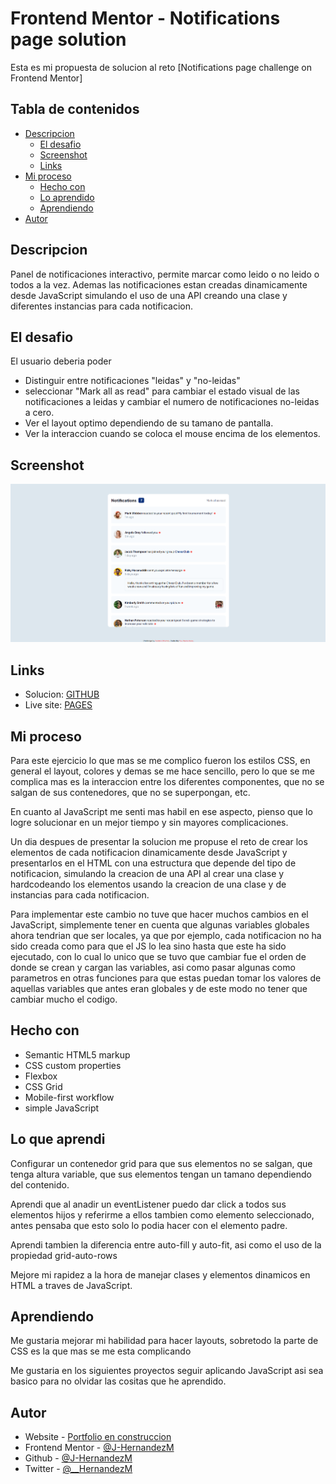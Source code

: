# Frontend Mentor - Notifications page solution

Esta es mi propuesta de solucion al reto [Notifications page challenge on Frontend Mentor]

## Tabla de contenidos

- [Descripcion](#descripcion)
  - [El desafio](#el-desafio)
  - [Screenshot](#screenshot)
  - [Links](#links)
- [Mi proceso](#mi-proceso)
  - [Hecho con](#hecho-con)
  - [Lo aprendido](#lo-que-aprendi)
  - [Aprendiendo](#aprendiendo)
- [Autor](#autor)

## Descripcion

Panel de notificaciones interactivo, permite marcar como leido o no leido o todos a la vez. Ademas las notificaciones estan creadas dinamicamente desde JavaScript simulando el uso de una API creando una clase y diferentes instancias para cada notificacion.

## El desafio

El usuario deberia poder

- Distinguir entre notificaciones "leidas" y "no-leidas" 
- seleccionar "Mark all as read" para cambiar el estado visual de las notificaciones a leidas y cambiar el numero de notificaciones no-leidas a cero.
- Ver el layout optimo dependiendo de su tamano de pantalla.
- Ver la interaccion cuando se coloca el mouse encima de los elementos.

## Screenshot

![](./assets/images/screenshot.png)

## Links

- Solucion: [GITHUB](https://github.com/J-HernandezM/notifications)
- Live site: [PAGES](https://j-hernandezm.github.io/notifications/)

## Mi proceso

Para este ejercicio lo que mas se me complico fueron los estilos CSS, en general el layout, colores y demas se me hace sencillo, pero lo que se me complica mas es la interaccion entre los diferentes componentes, que no se salgan de sus contenedores, que no se superpongan, etc.

En cuanto al JavaScript me senti mas habil en ese aspecto, pienso que lo logre solucionar en un mejor tiempo y sin mayores complicaciones.

Un dia despues de presentar la solucion me propuse el reto de crear los elementos de cada notificacion dinamicamente desde JavaScript y presentarlos en el HTML con una estructura que depende del tipo de notificacion, simulando la creacion de una API al crear una clase y hardcodeando los elementos usando la creacion de una clase y de instancias para cada notificacion.

Para implementar este cambio no tuve que hacer muchos cambios en el JavaScript, simplemente tener en cuenta que algunas variables globales ahora tendrian que ser locales, ya que por ejemplo, cada notificacion no ha sido creada como para que el JS lo lea sino hasta que este ha sido ejecutado, con lo cual lo unico que se tuvo que cambiar fue el orden de donde se crean y cargan las variables, asi como pasar algunas como parametros en otras funciones para que estas puedan tomar los valores de aquellas variables que antes eran globales y de este modo no tener que cambiar mucho el codigo.

## Hecho con

- Semantic HTML5 markup
- CSS custom properties
- Flexbox
- CSS Grid
- Mobile-first workflow
- simple JavaScript

## Lo que aprendi

Configurar un contenedor grid para que sus elementos no se salgan, que tenga altura variable, que sus elementos tengan un tamano dependiendo del contenido.

Aprendi que al anadir un eventListener puedo dar click a todos sus elementos hijos y referirme a ellos tambien como elemento seleccionado, antes pensaba que esto solo lo podia hacer con el elemento padre.

Aprendi tambien la diferencia entre auto-fill y auto-fit, asi como el uso de la propiedad grid-auto-rows

Mejore mi rapidez a la hora de manejar clases y elementos dinamicos en HTML a traves de JavaScript.

## Aprendiendo
Me gustaria mejorar mi habilidad para hacer layouts, sobretodo la parte de CSS es la que mas se me esta complicando

Me gustaria en los siguientes proyectos seguir aplicando JavaScript asi sea basico para no olvidar las cositas que he aprendido.


## Autor

- Website - [Portfolio en construccion](https://j-hernandezm.github.io)
- Frontend Mentor - [@J-HernandezM](https://www.frontendmentor.io/profile/J-HernandezM)
- Github - [@J-HernandezM](https://github.com/J-HernandezM)
- Twitter - [@__HernandezM](https://www.twitter.com/__HernandezM)